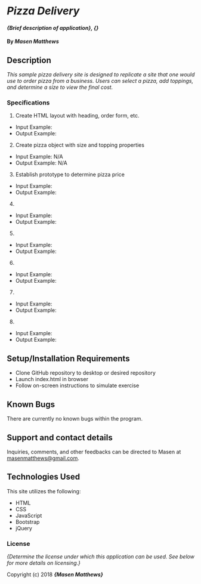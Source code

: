 # _Pizza Delivery_

#### _{Brief description of application}, {}_

#### By _Masen Matthews_

## Description

_This sample pizza delivery site is designed to replicate a site that one would use to order pizza from a business. Users can select a pizza, add toppings, and determine a size to view the final cost._

### Specifications
1. Create HTML layout with heading, order form, etc.  
  * Input Example:
  * Output Example:

2. Create pizza object with size and topping properties
  * Input Example: N/A
  * Output Example: N/A

3. Establish prototype to determine pizza price
  * Input Example:
  * Output Example:

4. 
  * Input Example:
  * Output Example:

5.
  * Input Example:
  * Output Example:

6.
  * Input Example:
  * Output Example:

7.
  * Input Example:
  * Output Example:

8.
  * Input Example:
  * Output Example:

## Setup/Installation Requirements

* Clone GitHub repository to desktop or desired repository
* Launch index.html in browser
* Follow on-screen instructions to simulate exercise

## Known Bugs

There are currently no known bugs within the program.

## Support and contact details

Inquiries, comments, and other feedbacks can be directed to Masen at masenmatthews@gmail.com.

## Technologies Used

This site utilizes the following:
  * HTML
  * CSS
  * JavaScript
  * Bootstrap
  * jQuery

### License

*{Determine the license under which this application can be used.  See below for more details on licensing.}*

Copyright (c) 2018 **_{Masen Matthews}_**
